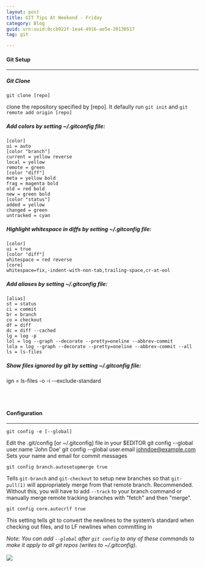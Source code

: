 ```yaml
---
layout: post
title: GIT Tips At Weekend - Friday
category: Blog
guid: urn:uuid:0ccb922f-1ea4-4916-ae5e-20130517
tag: git

---
```

#### Git Setup
-----
##### Git Clone

    git clone [repo]
clone the repository specified by [repo]. It defaully run `git init` and `git remote add origin [repo]`

##### Add colors by setting ~/.gitconfig file:
	[color]
    ui = auto
	[color "branch"]
	current = yellow reverse
	local = yellow
	remote = green
	[color "diff"]
	meta = yellow bold
	frag = magenta bold
	old = red bold
	new = green bold
	[color "status"]
	added = yellow
	changed = green
	untracked = cyan

##### Highlight whitespace in diffs by setting ~/.gitconfig file:

	[color]
	ui = true
	[color "diff"]
	whitespace = red reverse
	[core]
	whitespace=fix,-indent-with-non-tab,trailing-space,cr-at-eol

##### Add aliases by setting ~/.gitconfig file:

	[alias]
	st = status
	ci = commit
	br = branch
	co = checkout
	df = diff
	dc = diff --cached
	lg = log -p
	lol = log --graph --decorate --pretty=oneline --abbrev-commit
	lola = log --graph --decorate --pretty=oneline --abbrev-commit --all
	ls = ls-files

##### Show files ignored by git by setting ~/.gitconfig file:
ign = ls-files -o -i --exclude-standard

<br>
<br>

#### Configuration
-------------
	git config -e [--global]
Edit the .git/config [or ~/.gitconfig] file in your $EDITOR
	git config --global user.name 'John Doe'
	git config --global user.email johndoe@example.com
Sets your name and email for commit messages

	git config branch.autosetupmerge true
Tells `git-branch` and `git-checkout` to setup new branches so that `git-pull(1)`
will appropriately merge from that remote branch. Recommended. Without this,
you will have to add `--track` to your branch command or manually merge remote
tracking branches with "fetch" and then "merge".

	git config core.autocrlf true
This setting tells git to convert the newlines to the system’s standard
when checking out files, and to LF newlines when committing in

_Note: You can add `--global` after `git config` to any of these commands to make it
apply to all git repos (writes to ~/.gitconfig)._
<br>
<br>
![](http://kandishengcdn.sinaapp.com/wp-content/uploads/2012/05/687474703a2f2f6769746875622e73332e616d617a6f6e6177732e636f6d2f626c6f672f7265642d706f6c6f2e6a7067.jpg)
